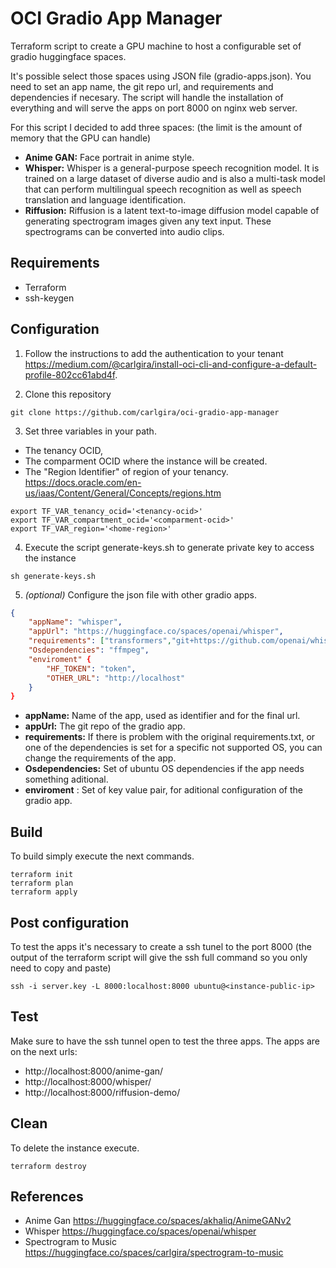 # OCI Gradio App Manager

Terraform script to create a GPU machine to host a configurable set of gradio huggingface spaces. 

It's possible select those spaces using JSON file (gradio-apps.json). You need to set an app name, the git repo url, and requirements and dependencies if necesary. The script will handle the installation of everything and will serve the apps on port 8000 on nginx web server.

For this script I decided to add three spaces: (the limit is the amount of memory that the GPU can handle)

- **Anime GAN:** Face portrait in anime style.
- **Whisper:** Whisper is a general-purpose speech recognition model. It is trained on a large dataset of diverse audio and is also a multi-task model that can perform multilingual speech recognition as well as speech translation and language identification.
- **Riffusion:** Riffusion is a latent text-to-image diffusion model capable of generating spectrogram images given any text input. These spectrograms can be converted into audio clips.

## Requirements

- Terraform
- ssh-keygen

## Configuration

1. Follow the instructions to add the authentication to your tenant https://medium.com/@carlgira/install-oci-cli-and-configure-a-default-profile-802cc61abd4f.

2. Clone this repository
```
git clone https://github.com/carlgira/oci-gradio-app-manager
```

3. Set three variables in your path. 
- The tenancy OCID, 
- The comparment OCID where the instance will be created.
- The "Region Identifier" of region of your tenancy. https://docs.oracle.com/en-us/iaas/Content/General/Concepts/regions.htm

```
export TF_VAR_tenancy_ocid='<tenancy-ocid>'
export TF_VAR_compartment_ocid='<comparment-ocid>'
export TF_VAR_region='<home-region>'
```

4. Execute the script generate-keys.sh to generate private key to access the instance
```
sh generate-keys.sh
```

5. *(optional)* Configure the json file with other gradio apps.
```json
{
    "appName": "whisper",
    "appUrl": "https://huggingface.co/spaces/openai/whisper",
    "requirements": ["transformers","git+https://github.com/openai/whisper.git"],
    "Osdependencies": "ffmpeg",
    "enviroment" {
        "HF_TOKEN": "token",
        "OTHER_URL": "http://localhost"
    }
}
```

- **appName:** Name of the app, used as identifier and for the final url.
- **appUrl:** The git repo of the gradio app. 
- **requirements:** If there is problem with the original requirements.txt, or one of the dependencies is set for a specific not supported OS, you can change the requirements of the app.
- **Osdependencies:** Set of ubuntu OS dependencies if the app needs something aditional.
- **enviroment** : Set of key value pair, for aditional configuration of the gradio app. 

## Build
To build simply execute the next commands. 
```
terraform init
terraform plan
terraform apply
```

## Post configuration
To test the apps it's necessary to create a ssh tunel to the port 8000 (the output of the terraform script will give the ssh full command so you only need to copy and paste)

```
ssh -i server.key -L 8000:localhost:8000 ubuntu@<instance-public-ip>
```

## Test
Make sure to have the ssh tunnel open to test the three apps. The apps are on the next urls:

- http://localhost:8000/anime-gan/
- http://localhost:8000/whisper/
- http://localhost:8000/riffusion-demo/

## Clean
To delete the instance execute.
```
terraform destroy
```

## References
- Anime Gan https://huggingface.co/spaces/akhaliq/AnimeGANv2
- Whisper https://huggingface.co/spaces/openai/whisper
- Spectrogram to Music https://huggingface.co/spaces/carlgira/spectrogram-to-music
